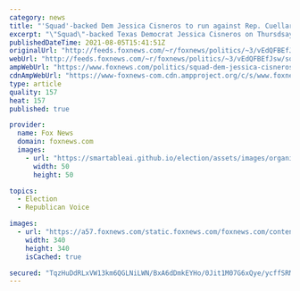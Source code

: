 ```yaml
---
category: news
title: "'Squad'-backed Dem Jessica Cisneros to run against Rep. Cuellar, moderate critical of Biden on immigration"
excerpt: "\"Squad\"-backed Texas Democrat Jessica Cisneros on Thursdsay announced that she will again run against Rep. Henry Cuellar in a primary, teeing up yet another battle between the moderate wing of the Democratic Party and its most progressive members."
publishedDateTime: 2021-08-05T15:41:51Z
originalUrl: "http://feeds.foxnews.com/~r/foxnews/politics/~3/vEdQFBEfJsw/squad-dem-jessica-cisneros-texas-primary-rep-henry-cuellar"
webUrl: "http://feeds.foxnews.com/~r/foxnews/politics/~3/vEdQFBEfJsw/squad-dem-jessica-cisneros-texas-primary-rep-henry-cuellar"
ampWebUrl: "https://www.foxnews.com/politics/squad-dem-jessica-cisneros-texas-primary-rep-henry-cuellar.amp"
cdnAmpWebUrl: "https://www-foxnews-com.cdn.ampproject.org/c/s/www.foxnews.com/politics/squad-dem-jessica-cisneros-texas-primary-rep-henry-cuellar.amp"
type: article
quality: 157
heat: 157
published: true

provider:
  name: Fox News
  domain: foxnews.com
  images:
    - url: "https://smartableai.github.io/election/assets/images/organizations/foxnews.com-50x50.jpg"
      width: 50
      height: 50

topics:
  - Election
  - Republican Voice

images:
  - url: "https://a57.foxnews.com/static.foxnews.com/foxnews.com/content/uploads/2020/01/340/340/Screen-Shot-2020-01-15-at-11.36.03-AM.png?ve=1&tl=1"
    width: 340
    height: 340
    isCached: true

secured: "TqzHuDdRLxVW13km6QGLNiLWN/BxA6dDmkEYHo/0Jit1M07G6xQye/ycffSRMuVnIL1OmLvKHECzZsKHG+GoaHJ3Tm2qQqgxwD4nEHgDy5L/NSjOHvSPNBT8YoKq23wSCNs9Q2BM87lWZuog8AvAAk9dXj3Z3+1A5IopLHzWRssLglYa+U4dIPZ6z1evSuR4xr5pTeZJEtoEZWG8c4LC1l3+QxH3IqXrlw9jpBO+BdfiEHN13LN9C6jHe1fZgJMJh0Y7WuG91jsvt8Fk5ILCom97x0Kc5JSMt+8jr7/RyK+7UyVRMVlXtxAS0dVDFG75SOhInX+XVOwmHNw6Pl4NtM330VacfVYz0kwPVVjJikg=;RO2Y3VsBlKalWHHSxi+riw=="
---
```


